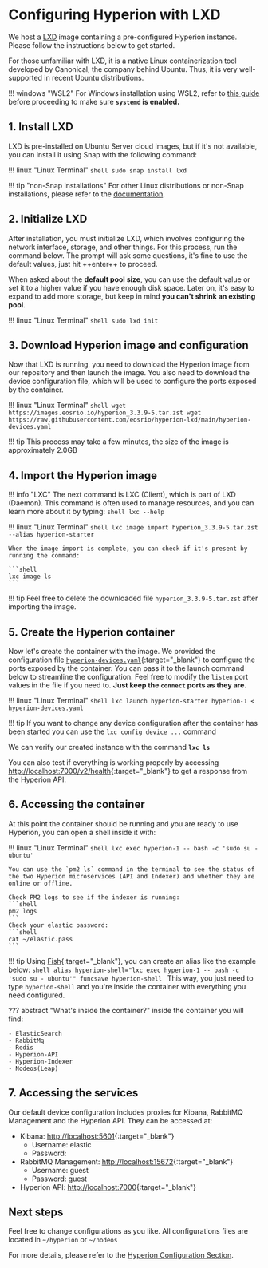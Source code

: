 # Configuring Hyperion with LXD

We host a [LXD](https://linuxcontainers.org/lxd/introduction/) image containing a pre-configured Hyperion instance.
Please follow the instructions below to get started.

For those unfamiliar with LXD, it is a native Linux containerization tool developed by Canonical, the company behind Ubuntu. Thus, it is very well-supported in recent Ubuntu distributions.

!!! windows "WSL2"
    For Windows installation using WSL2, refer to [this guide](wsl2.md) before proceeding to make sure **`systemd` is enabled.**

## 1. Install LXD

LXD is pre-installed on Ubuntu Server cloud images, but if it's not available, you can install it using Snap with the following command:

!!! linux "Linux Terminal"
    ```shell
    sudo snap install lxd
    ```

!!! tip "non-Snap installations"
    For other Linux distributions or non-Snap installations, please refer to the [documentation](https://linuxcontainers.org/lxd/getting-started-cli/#installing-a-package).

## 2. Initialize LXD

After installation, you must initialize LXD, which involves configuring the network interface, storage, and other things. For this process, run the command below. The prompt will ask some questions, it's fine to use the default values, just hit ++enter++ to proceed.

When asked about the **default pool size**, you can use the default value or set it to a higher value if you have enough disk space. Later on, it's easy to expand to add more storage, but keep in mind **you can't shrink an existing pool**.

!!! linux "Linux Terminal"
    ```shell
    sudo lxd init
    ```

## 3. Download Hyperion image and configuration
Now that LXD is running, you need to download the Hyperion image from our repository and then launch the image. You also need to download the device configuration file, which will be used to configure the ports exposed by the container.

!!! linux "Linux Terminal"
    ```shell
    wget https://images.eosrio.io/hyperion_3.3.9-5.tar.zst
    wget https://raw.githubusercontent.com/eosrio/hyperion-lxd/main/hyperion-devices.yaml
    ```

!!! tip
    This process may take a few minutes, the size of the image is approximately 2.0GB



## 4. Import the Hyperion image

!!! info "LXC"
    The next command is LXC (Client), which is part of LXD (Daemon). This command is often used to manage resources, and you can learn more about it by typing:
    ```shell
    lxc --help
    ```


!!! linux "Linux Terminal"
    ```shell
    lxc image import hyperion_3.3.9-5.tar.zst --alias hyperion-starter
    ```

    When the image import is complete, you can check if it's present by running the command:

    ```shell
    lxc image ls
    ```

!!! tip
    Feel free to delete the downloaded file `hyperion_3.3.9-5.tar.zst` after importing the image.

## 5. Create the Hyperion container

Now let's create the container with the image. We provided the configuration file [`hyperion-devices.yaml`](https://raw.githubusercontent.com/eosrio/hyperion-lxd/main/hyperion-devices.yaml){:target="_blank"} to configure the ports exposed by the container. You can pass it to the launch command below to streamline the configuration. Feel free to modify the `listen` port values in the file if you need to. **Just keep the `connect` ports as they are.**

!!! linux "Linux Terminal"
    ```shell
    lxc launch hyperion-starter hyperion-1 < hyperion-devices.yaml
    ```

!!! tip
    If you want to change any device configuration after the container has been started you can use the `lxc config device ...` command

We can verify our created instance with the command **`lxc ls`**

You can also test if everything is working properly by accessing [http://localhost:7000/v2/health](http://localhost:7000/v2/health){:target="_blank"} to get a response from the Hyperion API.

## 6. Accessing the container

At this point the container should be running and you are ready to use Hyperion, you can open a shell inside it with:

!!! linux "Linux Terminal"
    ```shell
    lxc exec hyperion-1 -- bash -c 'sudo su - ubuntu'
    ```

    You can use the `pm2 ls` command in the terminal to see the status of the two Hyperion microservices (API and Indexer) and whether they are online or offline.

    Check PM2 logs to see if the indexer is running:
    ```shell
    pm2 logs
    ```
    Check your elastic password:
    ```shell
    cat ~/elastic.pass
    ```

!!! tip
    Using [Fish](https://fishshell.com/){:target="_blank"}, you can create an alias like the example below:
    ```shell
    alias hyperion-shell="lxc exec hyperion-1 -- bash -c 'sudo su - ubuntu'"
    funcsave hyperion-shell
    ```
    This way, you just need to type `hyperion-shell` and you're inside the container with everything you need configured.

??? abstract "What's inside the container?"
    inside the container you will find:

    - ElasticSearch
    - RabbitMq
    - Redis
    - Hyperion-API
    - Hyperion-Indexer
    - Nodeos(Leap)


## 7. Accessing the services

Our default device configuration includes proxies for Kibana, RabbitMQ Management and the Hyperion API.
They can be accessed at:

- Kibana: [http://localhost:5601](http://localhost:5601){:target="_blank"}
    - Username: elastic
    - Password: 
- RabbitMQ Management: [http://localhost:15672](http://localhost:15672){:target="_blank"}
    - Username: guest
    - Password: guest
- Hyperion API: [http://localhost:7000](http://localhost:7000){:target="_blank"}

## Next steps
Feel free to change configurations as you like. All configurations files are located in `~/hyperion` or `~/nodeos`

For more details, please refer to the [Hyperion Configuration Section](../setup/hyperion_configuration.md).
